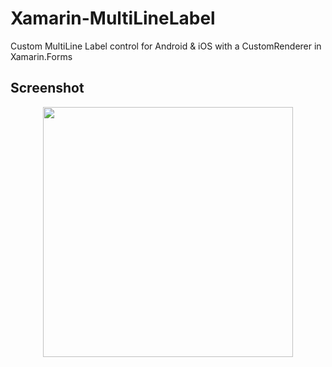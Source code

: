 # Xamarin-MultiLineLabel

Custom MultiLine Label control for Android & iOS with a CustomRenderer in Xamarin.Forms

## Screenshot
<div align="center">
  <img width=400 src ="https://github.com/risingworld777/Xamarin_MultiLineLabel/blob/master/screen.png"/>
</div>
